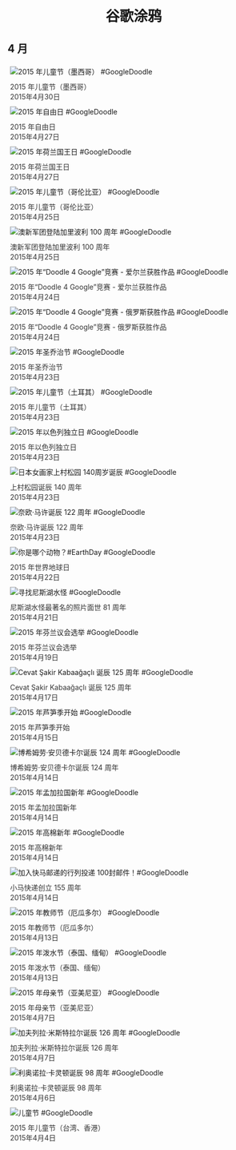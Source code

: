 
<h1 align="center"> 谷歌涂鸦 </h1>




## 4 月

<div class="image">


<img src="https://lh3.googleusercontent.com/43mnGqch9BW6ZZb0BPJQcFC-idKXd5BWlTnYNo6_aZyOMudJAKt8_e-wMiWCGvE1oDgm-zvgb10C6R1GoTef--pGFAMWjtE3EMaLN75I" alt="2015 年儿童节（墨西哥） #GoogleDoodle" style="margin: 5px"/>
<div class="info" style="font-size: 14px; color:#333333; margin:5px"><div class="title">2015 年儿童节（墨西哥）</div><div class="date">2015年4月30日</div></div>

<img src="https://lh3.googleusercontent.com/xSWGKtRn_hVJgLx5C1Jww_zqX3PaZ7GiFDPZUvRvU7uV9vU3VTPX8gwwhAj3xOJV0ObkAezzolVmPgQRMO_B59z8vSLyQLLZ02b3R4OoDw" alt="2015 年自由日 #GoogleDoodle" style="margin: 5px"/>
<div class="info" style="font-size: 14px; color:#333333; margin:5px"><div class="title">2015 年自由日</div><div class="date">2015年4月27日</div></div>

<img src="https://lh3.googleusercontent.com/qb_DPgDok5GA5QqisDwNt0g50uS2lvxIcb-jBfwHppgVrZWN9OvEZ4i9CCh4CntRXqWa7LTAdkv4YTUb61lUfY3FZi8znWyvqXPPADE" alt="2015 年荷兰国王日 #GoogleDoodle" style="margin: 5px"/>
<div class="info" style="font-size: 14px; color:#333333; margin:5px"><div class="title">2015 年荷兰国王日</div><div class="date">2015年4月27日</div></div>

<img src="https://lh3.googleusercontent.com/94bEB2YoCKme1P5XHuk47oHr0PRymki4XjNxdPkf7aEdcl_hcjgFMqK6tiEyegT5vVfE4ShDvk05GY_N-4x0u_Cg_WHhC2ZFi8B1WhSd" alt="2015 年儿童节（哥伦比亚） #GoogleDoodle" style="margin: 5px"/>
<div class="info" style="font-size: 14px; color:#333333; margin:5px"><div class="title">2015 年儿童节（哥伦比亚）</div><div class="date">2015年4月25日</div></div>

<img src="https://lh3.googleusercontent.com/7m4jWfJPN5yvO1RDtJGdzyJ_YYgHtC4A8aFng_sqrnKj8gd2a6RruYbuxDWhS30PbSFayoobnykRf4B17Xfla7ZPzvKDLdUw7dGYo7zUmQ" alt="澳新军团登陆加里波利 100 周年 #GoogleDoodle" style="margin: 5px"/>
<div class="info" style="font-size: 14px; color:#333333; margin:5px"><div class="title">澳新军团登陆加里波利 100 周年</div><div class="date">2015年4月25日</div></div>

<img src="https://lh3.googleusercontent.com/Bd2s8uSM8RdiUUXQYyJAp99qsqPizEiyyoQi5FzVOOzGJn7RbpFYkH5LOUdgh1_gZ6CTZMal0Klrh7Yb5CB70aClUtnYvgW3L4n_Kf8" alt="2015 年“Doodle 4 Google”竞赛 - 爱尔兰获胜作品 #GoogleDoodle" style="margin: 5px"/>
<div class="info" style="font-size: 14px; color:#333333; margin:5px"><div class="title">2015 年“Doodle 4 Google”竞赛 - 爱尔兰获胜作品</div><div class="date">2015年4月24日</div></div>

<img src="https://lh3.googleusercontent.com/VDMrqUtPuGNL9kPP-odRT6WM2P162ZaXLTZgfqqdvLf8wxcULMBkUFgCo-UUeaPjvo86OaUvXJ8IZT231dbbJ3p9z5umEB0XFobpX6w" alt="2015 年“Doodle 4 Google”竞赛 - 俄罗斯获胜作品 #GoogleDoodle" style="margin: 5px"/>
<div class="info" style="font-size: 14px; color:#333333; margin:5px"><div class="title">2015 年“Doodle 4 Google”竞赛 - 俄罗斯获胜作品</div><div class="date">2015年4月24日</div></div>

<img src="https://lh3.googleusercontent.com/4dZFPj9yYT7gtCISw2YmazeGgWc7eKKGpBOYvokwX95On3uoIzn_-aRpidwSXJ4748HxoJaN5WKomgsUGjzILPZHdsIymJ1Jjf3c9Wyh" alt="2015 年圣乔治节 #GoogleDoodle" style="margin: 5px"/>
<div class="info" style="font-size: 14px; color:#333333; margin:5px"><div class="title">2015 年圣乔治节</div><div class="date">2015年4月23日</div></div>

<img src="https://lh3.googleusercontent.com/JaJWb9Xy6hXZGk0tiSvv797q9LCNt4iNhC8YvJwD9Kbx94ByP9ToT6_JNLtX3bdF0v8MPI865Vjg8XZBiranq5ARuK01kdFkqzlLFMzv" alt="2015 年儿童节（土耳其） #GoogleDoodle" style="margin: 5px"/>
<div class="info" style="font-size: 14px; color:#333333; margin:5px"><div class="title">2015 年儿童节（土耳其）</div><div class="date">2015年4月23日</div></div>

<img src="https://lh3.googleusercontent.com/M65PYaEprEKe7Nn9QloDhF152SLNzxxoYiEgJtRyG5ipL3dQHrE5bUR1lz4W1bdRCxoO4DIBl_lfRNwAMZnK0SPN9nYDRVitytn8E9_l7Q" alt="2015 年以色列独立日 #GoogleDoodle" style="margin: 5px"/>
<div class="info" style="font-size: 14px; color:#333333; margin:5px"><div class="title">2015 年以色列独立日</div><div class="date">2015年4月23日</div></div>

<img src="https://lh3.googleusercontent.com/MogJSXl3DB_sXK-2DwxPiR9hYOzCwUzNhq4flk2LpQQsU9hMrUahMCD6mTJg-K6sIzuj38TuEW82wJp_invvYD1Gd0IG9ahU24FbTWIz" alt="日本女画家上村松园 140周岁诞辰  #GoogleDoodle" style="margin: 5px"/>
<div class="info" style="font-size: 14px; color:#333333; margin:5px"><div class="title">上村松园诞辰 140 周年</div><div class="date">2015年4月23日</div></div>

<img src="https://lh3.googleusercontent.com/KLtd2ggbm8LOzu_Yu4iZEinEqOQakxRcEXShZ74uaoEfc0e3n8momtkCNxzaCB18jFY-295aX7g-k_bkzJ0_YuGj8HjWXat3nto4dZQG" alt="奈欧·马许诞辰 122 周年 #GoogleDoodle" style="margin: 5px"/>
<div class="info" style="font-size: 14px; color:#333333; margin:5px"><div class="title">奈欧·马许诞辰 122 周年</div><div class="date">2015年4月23日</div></div>

<img src="https://lh3.googleusercontent.com/XKyYJvTAUdcqb15VLdVpb_Xyfzj6-USHNzUczl-XxxYBGRSRqtHNqIFYkUE04Sdb23v34099xBliX7gb1eDFwfwsOGV_I8t8VNA05-w-" alt="你是哪个动物？#EarthDay #GoogleDoodle" style="margin: 5px"/>
<div class="info" style="font-size: 14px; color:#333333; margin:5px"><div class="title">2015 年世界地球日</div><div class="date">2015年4月22日</div></div>

<img src="https://lh3.googleusercontent.com/v1KQE8Jh9HcMI_Z9K1nWfjCxNpzp6TnTYwXbOBGgM6HJeq-g1F9lsMqrFsvbH3fQZG31jpuSBw2OfRiD_VIjpcrGmiPEQa7wbu4Y7u1i" alt="寻找尼斯湖水怪 #GoogleDoodle" style="margin: 5px"/>
<div class="info" style="font-size: 14px; color:#333333; margin:5px"><div class="title">尼斯湖水怪最著名的照片面世 81 周年</div><div class="date">2015年4月21日</div></div>

<img src="https://lh3.googleusercontent.com/nUQMxjCAhdPEJcpmEd9CwfO1q8NC0fkpR-HfKIB0RGKXOCwT9qd6w6LuhG5mOor8iXtSZ67xxMLplNwLl5EjeV3P1x8BfHW7ePdIfE0" alt="2015 年芬兰议会选举 #GoogleDoodle" style="margin: 5px"/>
<div class="info" style="font-size: 14px; color:#333333; margin:5px"><div class="title">2015 年芬兰议会选举</div><div class="date">2015年4月19日</div></div>

<img src="https://lh3.googleusercontent.com/MhESPTcHJ2T4s7VL0mtk_ll7c-iF7uYazgafWr08krxKi_KGFzIpqQVTCIJ97TSdcmCIUf0aRTFP1EjHEjk_YtOKtctRhvZR343YboozzQ" alt="Cevat Şakir Kabaağaçlı 诞辰 125 周年 #GoogleDoodle" style="margin: 5px"/>
<div class="info" style="font-size: 14px; color:#333333; margin:5px"><div class="title">Cevat Şakir Kabaağaçlı 诞辰 125 周年</div><div class="date">2015年4月17日</div></div>

<img src="https://lh3.googleusercontent.com/rqxNSiYHO2mjKT8mgl2VX2B8cPcCpeNImuSvwvlZ6OoiKJDqm_1QG8HmRZOHJxck6lzRfW0clD1NRNoRhiY2hEBmIz18CYfk3UWnpIdW" alt="2015 年芦笋季开始 #GoogleDoodle" style="margin: 5px"/>
<div class="info" style="font-size: 14px; color:#333333; margin:5px"><div class="title">2015 年芦笋季开始</div><div class="date">2015年4月15日</div></div>

<img src="https://lh3.googleusercontent.com/vk66VJ12cmvzjaxJJbWrpz8bDWPaRTxC5Ta6SNvi5hlUXlJfm3cH-yKHwzHG9pk3vWIz5cvYE-6xMiHGE_7s91fy_aLVBJqxSNWpf_E" alt="博希姆劳·安贝德卡尔诞辰 124 周年 #GoogleDoodle" style="margin: 5px"/>
<div class="info" style="font-size: 14px; color:#333333; margin:5px"><div class="title">博希姆劳·安贝德卡尔诞辰 124 周年</div><div class="date">2015年4月14日</div></div>

<img src="https://lh3.googleusercontent.com/nCDaW029_Nbk8i4kUkBTDBozTqe9kB6ygZKub9rckhQ2-NZnLP0QhR_X-JrjqHy8AmtcxEiz8uSjMXXQP8UXJwjByZ6VGr5NwveNMCZR0w" alt="2015 年孟加拉国新年 #GoogleDoodle" style="margin: 5px"/>
<div class="info" style="font-size: 14px; color:#333333; margin:5px"><div class="title">2015 年孟加拉国新年</div><div class="date">2015年4月14日</div></div>

<img src="https://lh3.googleusercontent.com/PfIFMCwSRi8iGsG15OE_rQ-baRqnnRVd08GfqiafY5-RdnNNdlAPPoPfBPZ71mrgPagtIFGYmvDVNXoJ_AZk1c4xIYcdLNFTy97GAlqPYQ" alt="2015 年高棉新年 #GoogleDoodle" style="margin: 5px"/>
<div class="info" style="font-size: 14px; color:#333333; margin:5px"><div class="title">2015 年高棉新年</div><div class="date">2015年4月14日</div></div>

<img src="https://lh3.googleusercontent.com/YYmuJ3RPEk93WIRxZ8EmrJVA4vHDZX2jIREH_Sc5G6KT8pnkG7kQB24NR_6HsB5wl50VpCSIYzlcIqZjjFapdQwSldLfmip27tLja1dZ" alt="加入快马邮递的行列投递 100封邮件！#GoogleDoodle" style="margin: 5px"/>
<div class="info" style="font-size: 14px; color:#333333; margin:5px"><div class="title">小马快递创立 155 周年</div><div class="date">2015年4月14日</div></div>

<img src="https://lh3.googleusercontent.com/aa0LX_5puy6gn51f1fWQBFDOEnOXd9H375PXvSR0MvYysYf37PCMVwQuMN8muYgZaeUM7DRuPRJN_nP9zSiMkLDCzwmJC851Y_ABz1Q" alt="2015 年教师节（厄瓜多尔） #GoogleDoodle" style="margin: 5px"/>
<div class="info" style="font-size: 14px; color:#333333; margin:5px"><div class="title">2015 年教师节（厄瓜多尔）</div><div class="date">2015年4月13日</div></div>

<img src="https://lh3.googleusercontent.com/4HkL2VYbc23dzpqWshyQVhSqzm1cdRcJ0pR-hUEdDgb9BflLEd1jrlUTuwV-rMY4YMXcYjv3y-4nkXw7vcH7MhJvUSfqhlsl3hv0e6shCw" alt="2015 年泼水节（泰国、缅甸） #GoogleDoodle" style="margin: 5px"/>
<div class="info" style="font-size: 14px; color:#333333; margin:5px"><div class="title">2015 年泼水节（泰国、缅甸）</div><div class="date">2015年4月13日</div></div>

<img src="https://lh3.googleusercontent.com/Co-g9l9sZ-yCuYaR3CxfGWz63NbvBHIjqcOu_fSV6I_ZpD8C4DNZh2r-l4eEPD9jtabFcNXuDR-vDIMvhI-6tvYAcyN7Dx6cWYlYUigq" alt="2015 年母亲节（亚美尼亚） #GoogleDoodle" style="margin: 5px"/>
<div class="info" style="font-size: 14px; color:#333333; margin:5px"><div class="title">2015 年母亲节（亚美尼亚）</div><div class="date">2015年4月7日</div></div>

<img src="https://lh3.googleusercontent.com/7fRrquBpC5Y6AdhoiuIkxMViMD-fnEU024CCkPQnJiiQeKKt_XhHviaZ9yxqf_YPwWbPdtibLAFuT-wPWgJknEInFnOUX8sigDdlGnyZRw" alt="加夫列拉·米斯特拉尔诞辰 126 周年 #GoogleDoodle" style="margin: 5px"/>
<div class="info" style="font-size: 14px; color:#333333; margin:5px"><div class="title">加夫列拉·米斯特拉尔诞辰 126 周年</div><div class="date">2015年4月7日</div></div>

<img src="https://lh3.googleusercontent.com/Q5ZKRg4d8JJRtTeO2-RSdRZD-sK_RESH6O-PITipDNDADSX26VrGOTfoiYHjXiyN7nvMqkDedJoJDDpw-O7oLuBHtEiJBb6MqA1lShMovQ" alt="利奥诺拉·卡灵顿诞辰 98 周年 #GoogleDoodle" style="margin: 5px"/>
<div class="info" style="font-size: 14px; color:#333333; margin:5px"><div class="title">利奥诺拉·卡灵顿诞辰 98 周年</div><div class="date">2015年4月6日</div></div>

<img src="https://lh3.googleusercontent.com/WH5Mw1fK-5IDS92loW6B4Ws9iXo2h6xKlOaAtMwwzu_hfyrEMZGxXi3bPpjdOtXiXoMcahLzp0hKLPcmrzw8HP8sRA98amJRIuvkG-39" alt="儿童节 #GoogleDoodle" style="margin: 5px"/>
<div class="info" style="font-size: 14px; color:#333333; margin:5px"><div class="title">2015 年儿童节（台湾、香港）</div><div class="date">2015年4月4日</div></div>

</div>








